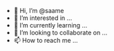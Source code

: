 - 👋 Hi, I’m @saame
- 👀 I’m interested in ...
- 🌱 I’m currently learning ...
- 💞️ I’m looking to collaborate on ...
- 📫 How to reach me ...

<!---
saame/saame is a ✨ special ✨ repository because its `README.md` (this file) appears on your GitHub profile.
You can click the Preview link to take a look at your changes.
--->
